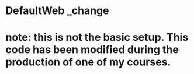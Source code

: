 # DefaultWeb _change
# note: this is not the basic setup. This code has been modified during the production of one of my courses.
